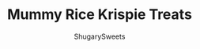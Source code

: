 ---
layout: ../../layouts/MarkdownPostLayout.astro
title: Mummy Rice Krispie Treats
author: ShugarySweets
pubDate: 2019-10-08
description: "Fun and Festive, these easy, Halloween Mummy Rice Krispie Treats are the perfect party snack. So easy, the kids can help with this recipe too!"
image_url: https://www.shugarysweets.com/wp-content/uploads/2019/09/mummy-rice-krispie-treats-6.jpg
tags: ["Rice Krispie Treats","American"]
calories: 355
protein: 3
carbohydrates: 47
fats: 17
fiber: 3
ingredients: ["1 batch Rice Krispie Treats","1 package, 16oz, Ghirardelli White Chocolate melting wafers","20 candy eyes"]
serves: 10
time: "20 minutes"
prepTime: "15 minutes"
instructions: ["Start by making a batch of rice krispie treats. (or use 10 store bought treats)","After letting the krispie treats set, remove from pan by lifting by the parchment paper. Place on a cutting board and cut in half horizontally, then cut rectangles to make 10 large treats. ","Melt white chocolate in a glass bowl in microwave according to package directions. I use Ghirardelli white chocolate melting wafers for best results.","Dunk one side of each rice krispie treat in the melted white chocolate (spreading evenly with an offset spatula if needed) and place two candy eyes on immediately. Place on parchment paper.","Save excess white chocolate in a ziploc bag while rice krispie treats harden (about 15 minutes).","Snip the corner off of the ziploc bag and drizzle white chocolate on the rice krispie treats. Set for 15 minutes and enjoy!"]
nutrition: ["355 calories","47 grams carbohydrates","5 milligrams cholesterol","17 grams fat","3 grams fiber","3 grams protein","10 grams saturated fat","35 grams sodium","35 grams sugar","0 grams trans fat","6 grams unsaturated fat"]
---